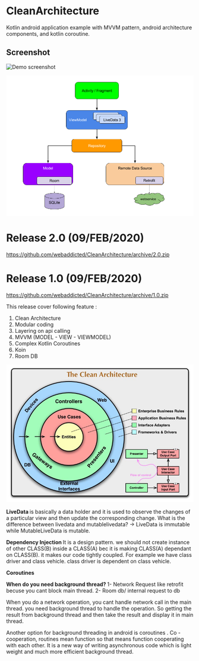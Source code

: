 # CleanArchitecture

Kotlin android application example with MVVM pattern, android architecture components, and kotlin coroutine.

Screenshot
-----------

![Demo screenshot](screenshot/start_project.gif "gif demo")



![graph](https://github.com/webaddicted/CleanArchitecture/blob/master/screenshot/final_architecture.png)


# Release 2.0 (09/FEB/2020)

https://github.com/webaddicted/CleanArchitecture/archive/2.0.zip


# Release 1.0 (09/FEB/2020)

https://github.com/webaddicted/CleanArchitecture/archive/1.0.zip

This release cover following feature :

1) Clean Architecture
2) Modular coding
3) Layering on api calling
4) MVVM (MODEL - VIEW - VIEWMODEL)
5) Complex Kotlin Coroutines
6) Koin
7) Room DB

![graph](https://github.com/webaddicted/CleanArchitecture/blob/master/screenshot/clean.jpg)

<b> LiveData </b>
is basically a data holder and it is used to observe the changes of a particular view and then update the corresponding change. What is the difference between livedata and mutablelivedata? -> LiveData is immutable while MutableLiveData is mutable.


<b> Dependency Injection </b>
It is a design pattern. we should not create instance of other CLASS(B) inside a CLASS(A) bec it is making CLASS(A) dependant on CLASS(B). it makes our code tightly coupled. For example we have class driver and class vehicle. class driver is dependent on class vehicle.

<b> Coroutines </b>

<b> When do you need background thread? </b>
1- Network Request like retrofit becuse you cant block main thread.
2- Room db/ internal request to db

When you do a network operation, you cant handle network call in the main thread. you need background thread to handle the operation. So getting the result from background thread  and then take the result and display it in main thread.

Another option for background threading in android is coroutines . Co - cooperation, routines mean function so that means function cooperating  with each other. It is a new way of writing asynchronous code which is light weight and much more efficient background thread. 


